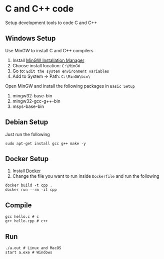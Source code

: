 # C and C++ code

Setup development tools to code C and C++

## Windows Setup

Use MinGW to install C and C++ compilers

1. Install [MinGW Installation Manager](http://www.mingw.org/wiki/Getting_Started)
2. Choose install location: `C:\MinGW`
3. Go to: `Edit the system environment variables`
4. Add to System => Path: `C:\MinGW\bin\`

Open MinGW and install the following packages in `Basic Setup`

1. mingw32-base-bin
2. mingw32-gcc-g++-bin
3. msys-base-bin

## Debian Setup

Just run the following

```shell
sudo apt-get install gcc g++ make -y
```

## Docker Setup

1. Install [Docker](https://docs.docker.com/install/)
2. Change the file you want to run inside `Dockerfile` and run the following
```shell
docker build -t cpp .
docker run --rm -it cpp
```

## Compile
```shell
gcc hello.c # c
g++ hello.cpp # c++
```

## Run
```shell
./a.out # Linux and MacOS
start a.exe # Windows
```

